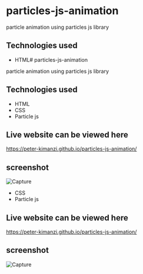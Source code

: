 
# particles-js-animation

particle animation using particles js library

## Technologies used

* HTML# particles-js-animation

particle animation using particles js library

## Technologies used

* HTML
* CSS
* Particle js

## Live website can be viewed here

https://peter-kimanzi.github.io/particles-js-animation/

## screenshot


![Capture](https://user-images.githubusercontent.com/71552773/169030129-6e3ee49f-88ae-448a-a71c-efccc2c30479.PNG)

* CSS
* Particle js

## Live website can be viewed here

https://peter-kimanzi.github.io/particles-js-animation/

## screenshot


![Capture](https://user-images.githubusercontent.com/71552773/169030129-6e3ee49f-88ae-448a-a71c-efccc2c30479.PNG)
